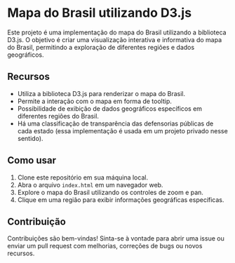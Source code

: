 # Mapa do Brasil utilizando D3.js

Este projeto é uma implementação do mapa do Brasil utilizando a biblioteca D3.js. O objetivo é criar uma visualização interativa e informativa do mapa do Brasil, permitindo a exploração de diferentes regiões e dados geográficos.

## Recursos

- Utiliza a biblioteca D3.js para renderizar o mapa do Brasil.
- Permite a interação com o mapa em forma de tooltip.
- Possibilidade de exibição de dados geográficos específicos em diferentes regiões do Brasil.
- Há uma classificação de transparência das defensorias públicas de cada estado (essa implementação é usada em um projeto privado nesse sentido).

## Como usar

1. Clone este repositório em sua máquina local.
2. Abra o arquivo `index.html` em um navegador web.
3. Explore o mapa do Brasil utilizando os controles de zoom e pan.
4. Clique em uma região para exibir informações geográficas específicas.

## Contribuição

Contribuições são bem-vindas! Sinta-se à vontade para abrir uma issue ou enviar um pull request com melhorias, correções de bugs ou novos recursos.
